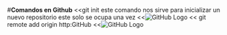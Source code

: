 #**Comandos en Github**
<<git init este comando nos sirve para inicializar un nuevo repositorio este solo se ocupa una vez
<<![GitHub Logo](/images/logo.png)
<< git remote add origin http:GitHub
<<![GitHub Logo](/images/logo.png)
